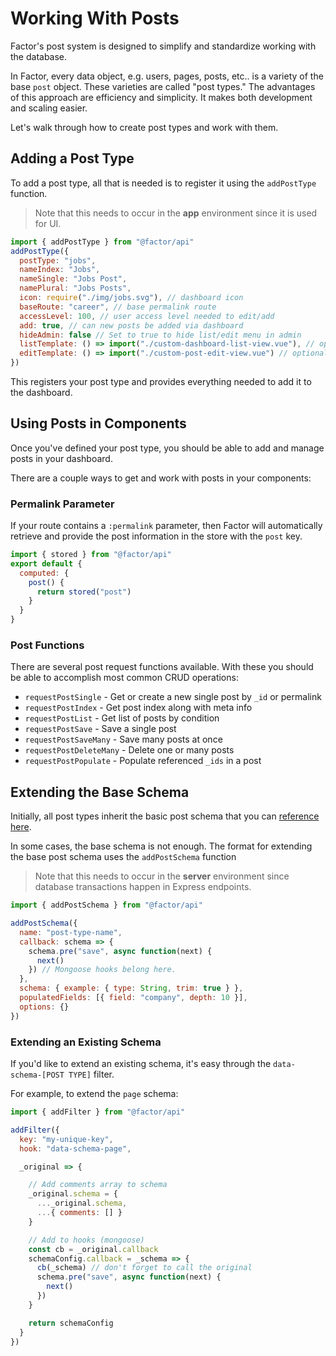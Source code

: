 # Working With Posts

Factor's post system is designed to simplify and standardize working with the database.

In Factor, every data object, e.g. users, pages, posts, etc.. is a variety of the base `post` object. These varieties are called "post types." The advantages of this approach are efficiency and simplicity. It makes both development and scaling easier.

Let's walk through how to create post types and work with them.

## Adding a Post Type

To add a post type, all that is needed is to register it using the `addPostType` function.

> Note that this needs to occur in the **app** environment since it is used for UI.

```js
import { addPostType } from "@factor/api"
addPostType({
  postType: "jobs",
  nameIndex: "Jobs",
  nameSingle: "Jobs Post",
  namePlural: "Jobs Posts",
  icon: require("./img/jobs.svg"), // dashboard icon
  baseRoute: "career", // base permalink route
  accessLevel: 100, // user access level needed to edit/add
  add: true, // can new posts be added via dashboard
  hideAdmin: false // Set to true to hide list/edit menu in admin
  listTemplate: () => import("./custom-dashboard-list-view.vue"), // optional
  editTemplate: () => import("./custom-post-edit-view.vue") // optional
})
```

This registers your post type and provides everything needed to add it to the dashboard.

## Using Posts in Components

Once you've defined your post type, you should be able to add and manage posts in your dashboard.

There are a couple ways to get and work with posts in your components:

### Permalink Parameter

If your route contains a `:permalink` parameter, then Factor will automatically retrieve and provide the post information in the store with the `post` key.

```js
import { stored } from "@factor/api"
export default {
  computed: {
    post() {
      return stored("post")
    }
  }
}
```

### Post Functions

There are several post request functions available. With these you should be able to accomplish most common CRUD operations:

- `requestPostSingle` - Get or create a new single post by `_id` or permalink
- `requestPostIndex` - Get post index along with meta info
- `requestPostList` - Get list of posts by condition
- `requestPostSave` - Save a single post
- `requestPostSaveMany` - Save many posts at once
- `requestPostDeleteMany` - Delete one or many posts
- `requestPostPopulate` - Populate referenced `_ids` in a post

## Extending the Base Schema

Initially, all post types inherit the basic post schema that you can [reference here](https://github.com/fiction-com/factor/blob/master/%40factor/%40core/post/schema.js).

In some cases, the base schema is not enough. The format for extending the base post schema uses the `addPostSchema` function

> Note that this needs to occur in the **server** environment since database transactions happen in Express endpoints.

```js
import { addPostSchema } from "@factor/api"

addPostSchema({
  name: "post-type-name",
  callback: schema => {
    schema.pre("save", async function(next) {
      next()
    }) // Mongoose hooks belong here.
  },
  schema: { example: { type: String, trim: true } },
  populatedFields: [{ field: "company", depth: 10 }],
  options: {}
})
```

### Extending an Existing Schema

If you'd like to extend an existing schema, it's easy through the `data-schema-[POST TYPE]` filter.

For example, to extend the `page` schema:

```js
import { addFilter } from "@factor/api"

addFilter({
  key: "my-unique-key",
  hook: "data-schema-page",

  _original => {

    // Add comments array to schema
    _original.schema = {
      ..._original.schema,
      ...{ comments: [] }
    }

    // Add to hooks (mongoose)
    const cb = _original.callback
    schemaConfig.callback = _schema => {
      cb(_schema) // don't forget to call the original
      schema.pre("save", async function(next) {
        next()
      })
    }

    return schemaConfig
  }
})
```
